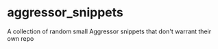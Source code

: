 # aggressor_snippets
A collection of random small Aggressor snippets that don't warrant their own repo
